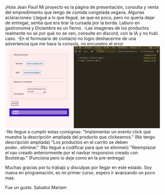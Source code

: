 ¡Hola Jean Paul!
Mi proyecto es la página de presentación, consulta y venta del empredimiento que tengo de comida congelada vegana.
Algunas aclaraciones: Llegué a lo que llegué, se que es poco, pero no queria dejar de entregar, sentia que era tirar la cursada por la borda. Laburo en gastronomía y Diciembre es un fierno.
-Las imagenes de los productos realmente no se por qué no se ven, consulte en discord, con la IA y no hubi caso.
-En el formulario de contacto no logro deshacerme de una advertencia que me hace la consola, no encunetro el error ![alt text](image.png) 
-No llegue a cumplir estas consignas: 
"Implementar un evento click que muestra la descripción ampliada del producto que clickeamos." (No tengo descripción ampliada)
"Los productos en el carrito se deben poder...eliminar." (No llegué a codificar para que se eliminen)
"Reemplazar el nav creado anteriormente por el navbar responsivo creado con Bootstrap." (Funciona pero lo deje como en la pre-entrega)

Muchas gracias por tu trabajo y disculpas por llegar en este estado. Soy nueva en programación, es mi primer curso, espero ir avanzando un poco mas.

Fue un gusto.
Saludos
Mariam